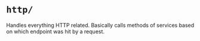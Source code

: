 # `http/`
Handles everything HTTP related.  Basically calls methods of services based on which endpoint was hit by a request.
